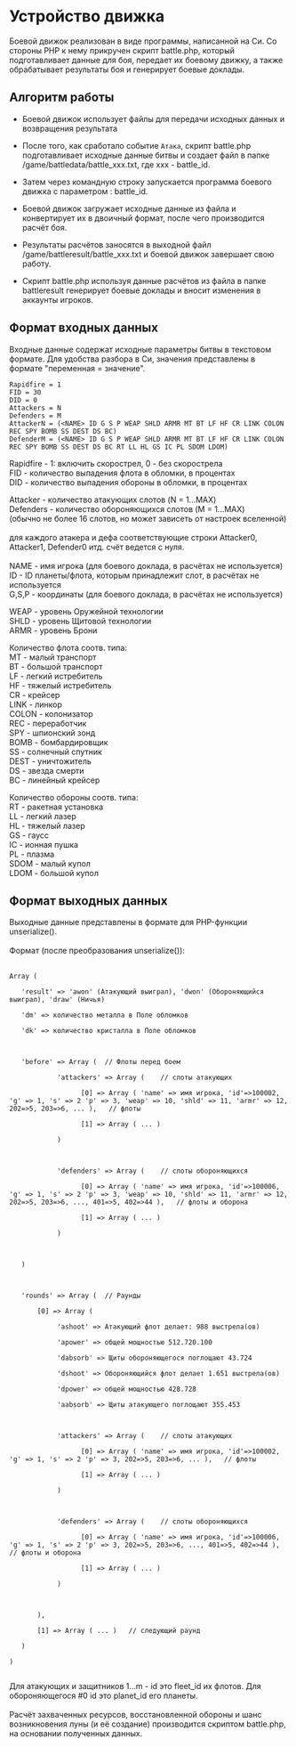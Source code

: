 # Устройство движка #

Боевой движок реализован в виде программы, написанной на Си. Со стороны PHP к нему прикручен скрипт battle.php, который подготавливает данные для боя, передает их боевому движку, а также обрабатывает результаты боя и генерирует боевые доклады.

## Алгоритм работы ##

  * Боевой движок использует файлы для передачи исходных данных и возвращения результата

  * После того, как сработало событие `Атака`, скрипт battle.php подготавливает исходные данные битвы и создает файл в папке /game/battledata/battle\_xxx.txt, где xxx - battle\_id.

  * Затем через командную строку запускается программа боевого движка с параметром : battle\_id.

  * Боевой движок загружает исходные данные из файла и конвертирует их в двоичный формат, после чего производится расчёт боя.

  * Результаты расчётов заносятся в выходной файл /game/battleresult/battle\_xxx.txt и боевой движок завершает свою работу.

  * Скрипт battle.php используя данные расчётов из файла в папке battleresult генерирует боевые доклады и вносит изменения в аккаунты игроков.

## Формат входных данных ##

Входные данные содержат исходные параметры битвы в текстовом формате.
Для удобства разбора в Си, значения представлены в формате "переменная = значение".

```
Rapidfire = 1
FID = 30
DID = 0
Attackers = N
Defenders = M
AttackerN = (<NAME> ID G S P WEAP SHLD ARMR MT BT LF HF CR LINK COLON REC SPY BOMB SS DEST DS BC)
DefenderM = (<NAME> ID G S P WEAP SHLD ARMR MT BT LF HF CR LINK COLON REC SPY BOMB SS DEST DS BC RT LL HL GS IC PL SDOM LDOM)
```

Rapidfire - 1: включить скорострел, 0 - без скорострела<br>
FID - количество выпадения флота в обломки, в процентах<br>
DID - количество выпадения обороны в обломки, в процентах<br>

Attacker - количество атакующих слотов (N = 1...MAX)<br>
Defenders - количество обороняющихся слотов (M = 1...MAX)<br>
(обычно не более 16 слотов, но может зависеть от настроек вселенной)<br>
<br>
для каждого атакера и дефа соответствующие строки Attacker0, Attacker1, Defender0 итд. счёт ведется с нуля.<br>
<br>
NAME - имя игрока (для боевого доклада, в расчётах не используется)<br>
ID - ID планеты/флота, которым принадлежит слот, в расчётах не используется<br>
G,S,P - координаты (для боевого доклада, в расчётах не используется)<br>

WEAP - уровень Оружейной технологии<br>
SHLD - уровень Щитовой технологии<br>
ARMR - уровень Брони <br>

Количество флота соотв. типа:<br>
MT - малый транспорт<br>
BT - большой транспорт<br>
LF - легкий истребитель<br>
HF - тяжелый истребитель<br>
CR - крейсер<br>
LINK - линкор<br>
COLON - колонизатор<br>
REC - переработчик<br>
SPY - шпионский зонд<br>
BOMB - бомбардировщик<br>
SS - солнечный спутник<br>
DEST - уничтожитель<br>
DS - звезда смерти<br>
BC - линейный крейсер<br>

Количество обороны соотв. типа:<br>
RT - ракетная установка<br>
LL - легкий лазер<br>
HL - тяжелый лазер<br>
GS - гаусс<br>
IC - ионная пушка<br>
PL - плазма<br>
SDOM - малый купол<br>
LDOM - большой купол<br>

<h2>Формат выходных данных</h2>

Выходные данные представлены в формате для PHP-функции unserialize().<br>
<br>
Формат (после преобразования unserialize()):<br>
<br>
<pre><code>Array (<br>
   'result' =&gt; 'awon' (Атакующий выиграл), 'dwon' (Обороняющийся выиграл), 'draw' (Ничья)<br>
   'dm' =&gt; количество металла в Поле обломков<br>
   'dk' =&gt; количество кристалла в Поле обломков<br>
<br>
   'before' =&gt; Array (  // Флоты перед боем<br>
            'attackers' =&gt; Array (    // слоты атакующих<br>
                  [0] =&gt; Array ( 'name' =&gt; имя игрока, 'id'=&gt;100002, 'g' =&gt; 1, 's' =&gt; 2 'p' =&gt; 3, 'weap' =&gt; 10, 'shld' =&gt; 11, 'armr' =&gt; 12, 202=&gt;5, 203=&gt;6, ... ),   // флоты<br>
                  [1] =&gt; Array ( ... )<br>
            )<br>
<br>
            'defenders' =&gt; Array (    // слоты обороняющихся<br>
                  [0] =&gt; Array ( 'name' =&gt; имя игрока, 'id'=&gt;100006, 'g' =&gt; 1, 's' =&gt; 2 'p' =&gt; 3, 'weap' =&gt; 10, 'shld' =&gt; 11, 'armr' =&gt; 12, 202=&gt;5, 203=&gt;6, ..., 401=&gt;5, 402=&gt;44 ),   // флоты и оборона<br>
                  [1] =&gt; Array ( ... )<br>
            )<br>
<br>
   )<br>
<br>
   'rounds' =&gt; Array (  // Раунды<br>
       [0] =&gt; Array (<br>
            'ashoot' =&gt; Атакующий флот делает: 988 выстрела(ов)<br>
            'apower' =&gt; общей мощностью 512.720.100<br>
            'dabsorb' =&gt; Щиты обороняющегося поглощают 43.724<br>
            'dshoot' =&gt; Обороняющийся флот делает 1.651 выстрела(ов)<br>
            'dpower' =&gt; общей мощностью 428.728<br>
            'aabsorb' =&gt; Щиты атакующего поглощают 355.453<br>
<br>
            'attackers' =&gt; Array (    // слоты атакующих<br>
                  [0] =&gt; Array ( 'name' =&gt; имя игрока, 'id'=&gt;100002, 'g' =&gt; 1, 's' =&gt; 2 'p' =&gt; 3, 202=&gt;5, 203=&gt;6, ... ),   // флоты<br>
                  [1] =&gt; Array ( ... )<br>
            )<br>
<br>
            'defenders' =&gt; Array (    // слоты обороняющихся<br>
                  [0] =&gt; Array ( 'name' =&gt; имя игрока, 'id'=&gt;100006, 'g' =&gt; 1, 's' =&gt; 2 'p' =&gt; 3, 202=&gt;5, 203=&gt;6, ..., 401=&gt;5, 402=&gt;44 ),   // флоты и оборона<br>
                  [1] =&gt; Array ( ... )<br>
            )<br>
<br>
       ),<br>
       [1] =&gt; Array ( ... )   // следующий раунд<br>
   )<br>
)<br>
</code></pre>

Для атакующих и защитников 1...m - id это fleet_id их флотов. Для обороняющегося #0 id это planet_id его планеты.<br>
<br>
Расчёт захваченных ресурсов, восстановленной обороны и шанс возникновения луны (и её создание) производится скриптом battle.php, на основании полученных данных.